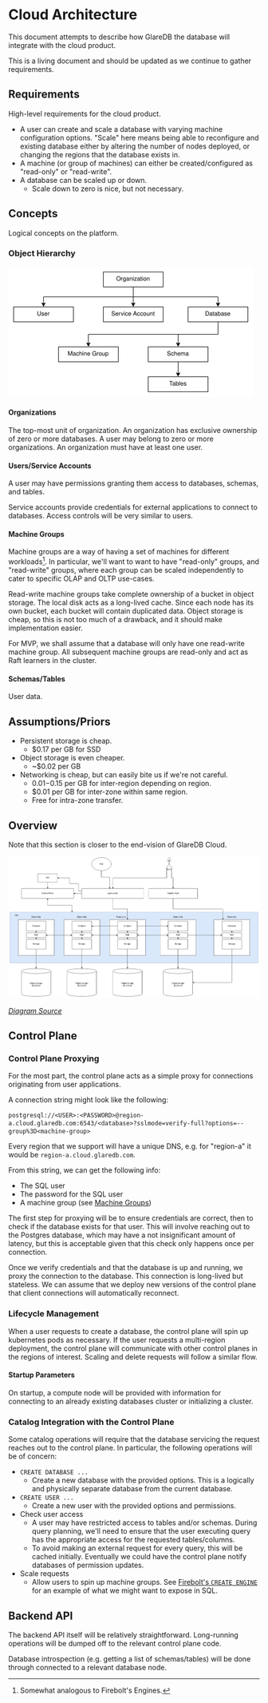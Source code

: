 # Cloud Architecture

This document attempts to describe how GlareDB the database will integrate with
the cloud product.

This is a living document and should be updated as we continue to gather
requirements.

## Requirements

High-level requirements for the cloud product.

- A user can create and scale a database with varying machine configuration
  options. "Scale" here means being able to reconfigure and existing database
  either by altering the number of nodes deployed, or changing the regions that
  the database exists in.
- A machine (or group of machines) can either be created/configured as
  "read-only" or "read-write".
- A database can be scaled up or down.
  - Scale down to zero is nice, but not necessary.

## Concepts

Logical concepts on the platform.

### Object Hierarchy

![Hierarchy](./diagrams/hierarchy.drawio.png "Hierarchy")

#### Organizations

The top-most unit of organization. An organization has exclusive ownership of
zero or more databases. A user may belong to zero or more organizations. An
organization must have at least one user.

#### Users/Service Accounts

A user may have permissions granting them access to databases, schemas, and tables.

Service accounts provide credentials for external applications to connect to
databases. Access controls will be very similar to users.

#### Machine Groups

Machine groups are a way of having a set of machines for different
workloads[^engines]. In particular, we'll want to want to have "read-only"
groups, and "read-write" groups, where each group can be scaled independently to
cater to specific OLAP and OLTP use-cases.

Read-write machine groups take complete ownership of a bucket in object storage.
The local disk acts as a long-lived cache. Since each node has its own bucket,
each bucket will contain duplicated data. Object storage is cheap, so this is
not too much of a drawback, and it should make implementation easier.

For MVP, we shall assume that a database will only have one read-write machine
group. All subsequent machine groups are read-only and act as Raft learners in
the cluster.

#### Schemas/Tables

User data.

## Assumptions/Priors

- Persistent storage is cheap.
  - $0.17 per GB for SSD
- Object storage is even cheaper.
  - ~$0.02 per GB
- Networking is cheap, but can easily bite us if we're not careful.
  - $0.01-$0.15 per GB for inter-region depending on region.
  - $0.01 per GB for inter-zone within same region.
  - Free for intra-zone transfer.

## Overview

Note that this section is closer to the end-vision of GlareDB Cloud.

![Cloud Overview](./diagrams/cloud-architecture.drawio.png "Cloud Overview")

_[Diagram Source](https://app.diagrams.net/?src=about#G1yt0JsWNlk2JHom3IcyEGlDgONvQhwavL)_

## Control Plane

### Control Plane Proxying

For the most part, the control plane acts as a simple proxy for connections
originating from user applications.

A connection string might look like the following:

``` text
postgresql://<USER>:<PASSWORD>@region-a.cloud.glaredb.com:6543/<database>?sslmode=verify-full?options=--group%3D<machine-group>
```

Every region that we support will have a unique DNS, e.g. for "region-a" it
would be `region-a.cloud.glaredb.com`.

From this string, we can get the following info:

- The SQL user
- The password for the SQL user
- A machine group (see [Machine Groups](#machine-groups))

The first step for proxying will be to ensure credentials are correct, then to
check if the database exists for that user. This will involve reaching out to
the Postgres database, which may have a not insignificant amount of latency, but
this is acceptable given that this check only happens once per connection.

Once we verify credentials and that the database is up and running, we proxy the
connection to the database. This connection is long-lived but stateless. We can
assume that we deploy new versions of the control plane that client connections
will automatically reconnect.

### Lifecycle Management

When a user requests to create a database, the control plane will spin up
kubernetes pods as necessary. If the user requests a multi-region deployment,
the control plane will communicate with other control planes in the regions of
interest. Scaling and delete requests will follow a similar flow.

#### Startup Parameters

On startup, a compute node will be provided with information for connecting to
an already existing databases cluster or initializing a cluster.

### Catalog Integration with the Control Plane

Some catalog operations will require that the database servicing the request
reaches out to the control plane. In particular, the following operations will
be of concern:

- `CREATE DATABASE ...`
  - Create a new database with the provided options. This is a logically and
    physically separate database from the current database.
- `CREATE USER ...`
  - Create a new user with the provided options and permissions.
- Check user access
  - A user may have restricted access to tables and/or schemas. During query
    planning, we'll need to ensure that the user executing query has the
    appropriate access for the requested tables/columns.
  - To avoid making an external request for every query, this will be cached
    initially. Eventually we could have the control plane notify databases of
    permission updates.
- Scale requests
  - Allow users to spin up machine groups. See [Firebolt's `CREATE ENGINE`](https://docs.firebolt.io/sql-reference/commands/create-engine.html)
    for an example of what we might want to expose in SQL.

## Backend API

The backend API itself will be relatively straightforward. Long-running
operations will be dumped off to the relevant control plane code.

Database introspection (e.g. getting a list of schemas/tables) will be done
through connected to a relevant database node.

[^engines]: Somewhat analogous to Firebolt's Engines.
